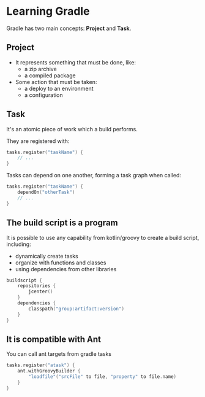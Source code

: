 # Learning Gradle

Gradle has two main concepts: **Project** and **Task**.

## Project

* It represents something that must be done, like:
    * a zip archive
    * a compiled package
* Some action that must be taken:
    * a deploy to an environment
    * a configuration
    
## Task

It's an atomic piece of work which a build performs.

They are registered with:

```kotlin
tasks.register("taskName") {
    // ...
}
```

Tasks can depend on one another, forming a task graph when called:

```kotlin
tasks.register("taskName") {
    dependOn("otherTask")
    // ...
}
```

## The build script is a program

It is possible to use any capability from kotlin/groovy to create a build script, including:

* dynamically create tasks
* organize with functions and classes
* using dependencies from other libraries

```kotlin
buildscript {
    repositories {
        jcenter()
    }
    dependencies {
        classpath("group:artifact:version")
    }
}
```

## It is compatible with Ant

You can call ant targets from gradle tasks

```kotlin
tasks.register("atask") {
    ant.withGroovyBuilder {
        "loadfile"("srcFile" to file, "property" to file.name)
    }
}
```
